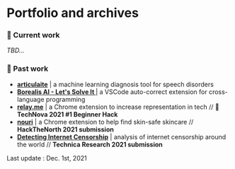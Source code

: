 # Portfolio and archives

<h3> 📖 Current work </h3>

<i>TBD...</i>

<h3> 📘 Past work </h3>

- <b><a href="https://github.com/cpappas18/articulaite">articulaite</a></b> | a machine learning diagnosis tool for speech disorders
- <b><a href="https://github.com/Olivia-Chen-Xu/Programmarly">Borealis AI - Let's Solve It </a></b> | a VSCode auto-correct extension for cross-language programming  
- <b><a href="https://github.com/nadiaenh/relay.me">relay.me</a></b> | a Chrome extension to increase representation in tech // **🥇TechNova 2021 #1 Beginner Hack**  
- <b><a href="https://github.com/nadiaenh/nouri">nouri</a></b> | a Chrome extension to help find skin-safe skincare // **HackTheNorth 2021 submission**  
- <b><a href="https://devpost.com/software/detecting-censorship">Detecting Internet Censorship</a></b> | analysis of internet censorship around the world // **Technica Research 2021 submission**  

Last update : Dec. 1st, 2021
